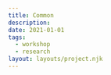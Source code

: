 ```yaml
---
title: Common
description:
date: 2021-01-01
tags:
  - workshop
  - research
layout: layouts/project.njk
---
```

